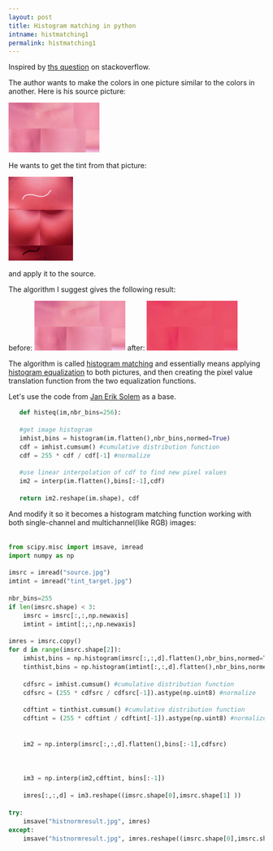 ```yaml
---
layout: post
title: Histogram matching in python
intname: histmatching1
permalink: histmatching1
---
```


Inspired by [ths question](http://stackoverflow.com/questions/30284137/how-to-extract-color-shade-from-a-given-sample-image-to-convert-another-image-us) on stackoverflow.

The author wants to make the colors in one picture similar to the colors in another. Here is his source picture:

![](https://github.com/vzaguskin/sampleprojects/blob/master/hist_norm/source.jpg?raw=true)

He wants to get the tint from that picture:

![](https://github.com/vzaguskin/sampleprojects/blob/master/hist_norm/tint_target.jpg?raw=true)

and apply it to the source.

The algorithm I suggest gives the following result:

before: ![](https://github.com/vzaguskin/sampleprojects/blob/master/hist_norm/source.jpg?raw=true)
after: ![](https://github.com/vzaguskin/sampleprojects/blob/master/hist_norm/histnormresult.jpg?raw=true)

The algorithm is called [histogram matching](http://en.wikipedia.org/wiki/Histogram_matching) and essentially means applying [histogram equalization](http://en.wikipedia.org/wiki/Histogram_equalization) to both pictures, and then creating the pixel value translation function from the two equalization functions.

Let's use the code from  [Jan Erik Solem](http://www.janeriksolem.net/2009/06/histogram-equalization-with-python-and.html) as a base.


```python
   def histeq(im,nbr_bins=256):

   #get image histogram
   imhist,bins = histogram(im.flatten(),nbr_bins,normed=True)
   cdf = imhist.cumsum() #cumulative distribution function
   cdf = 255 * cdf / cdf[-1] #normalize

   #use linear interpolation of cdf to find new pixel values
   im2 = interp(im.flatten(),bins[:-1],cdf)

   return im2.reshape(im.shape), cdf


```

And modify it so it becomes a histogram matching function working with both single-channel and multichannel(like RGB) images:


```python

from scipy.misc import imsave, imread
import numpy as np

imsrc = imread("source.jpg")
imtint = imread("tint_target.jpg")

nbr_bins=255
if len(imsrc.shape) < 3:
    imsrc = imsrc[:,:,np.newaxis]
    imtint = imtint[:,:,np.newaxis]

imres = imsrc.copy()
for d in range(imsrc.shape[2]):
    imhist,bins = np.histogram(imsrc[:,:,d].flatten(),nbr_bins,normed=True)
    tinthist,bins = np.histogram(imtint[:,:,d].flatten(),nbr_bins,normed=True)

    cdfsrc = imhist.cumsum() #cumulative distribution function
    cdfsrc = (255 * cdfsrc / cdfsrc[-1]).astype(np.uint8) #normalize

    cdftint = tinthist.cumsum() #cumulative distribution function
    cdftint = (255 * cdftint / cdftint[-1]).astype(np.uint8) #normalize


    im2 = np.interp(imsrc[:,:,d].flatten(),bins[:-1],cdfsrc)



    im3 = np.interp(im2,cdftint, bins[:-1])

    imres[:,:,d] = im3.reshape((imsrc.shape[0],imsrc.shape[1] ))

try:
    imsave("histnormresult.jpg", imres)
except:
    imsave("histnormresult.jpg", imres.reshape((imsrc.shape[0],imsrc.shape[1] )))


```
